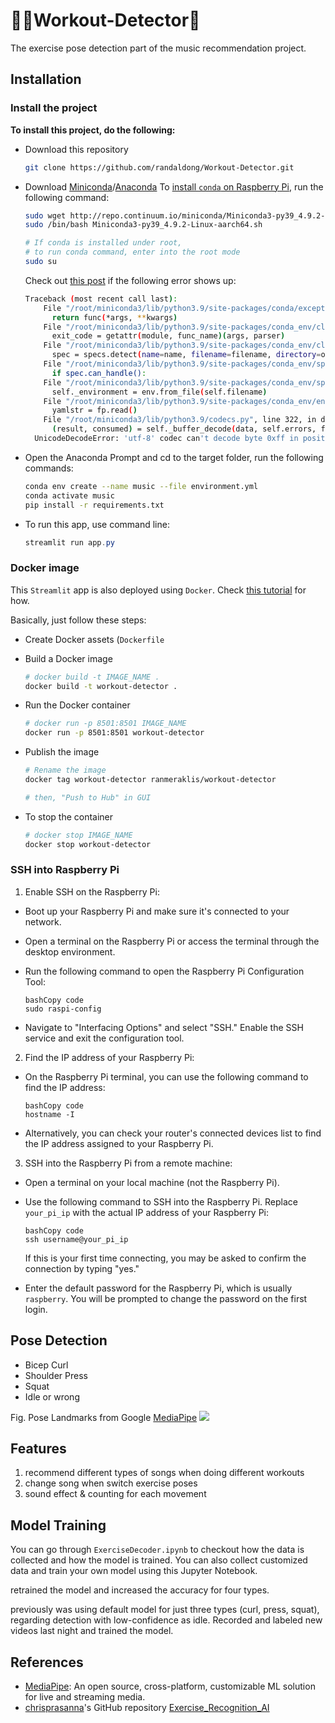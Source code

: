 # :weight_lifting_man:Workout-Detector:robot:
The exercise pose detection part of the music recommendation project.

## Installation

### Install the project

**To install this project, do the following:**

- Download this repository

  ```bash
  git clone https://github.com/randaldong/Workout-Detector.git
  ```

- Download [Miniconda](https://docs.conda.io/projects/miniconda/en/latest/miniconda-install.html)/[Anaconda](https://www.anaconda.com/download#downloads)
  To [install `conda` on Raspberry Pi](https://stackoverflow.com/questions/75720056/installing-miniconda-on-raspberry-pi4), run the following command:
  ```bash
  sudo wget http://repo.continuum.io/miniconda/Miniconda3-py39_4.9.2-Linux-aarch64.sh
  sudo /bin/bash Miniconda3-py39_4.9.2-Linux-aarch64.sh
  
  # If conda is installed under root,
  # to run conda command, enter into the root mode
  sudo su
  ```
  Check out [this post](https://stackoverflow.com/questions/50266716/result-consumed-self-buffer-decodedata-self-errors-final-mistake) if the following error shows up:
  ```bash
  Traceback (most recent call last):
      File "/root/miniconda3/lib/python3.9/site-packages/conda/exceptions.py", line 1079, in __call__
        return func(*args, **kwargs)
      File "/root/miniconda3/lib/python3.9/site-packages/conda_env/cli/main.py", line 80, in do_call
        exit_code = getattr(module, func_name)(args, parser)
      File "/root/miniconda3/lib/python3.9/site-packages/conda_env/cli/main_create.py", line 87, in execute
        spec = specs.detect(name=name, filename=filename, directory=os.getcwd())
      File "/root/miniconda3/lib/python3.9/site-packages/conda_env/specs/__init__.py", line 43, in detect
        if spec.can_handle():
      File "/root/miniconda3/lib/python3.9/site-packages/conda_env/specs/yaml_file.py", line 18, in can_handle
        self._environment = env.from_file(self.filename)
      File "/root/miniconda3/lib/python3.9/site-packages/conda_env/env.py", line 159, in from_file
        yamlstr = fp.read()
      File "/root/miniconda3/lib/python3.9/codecs.py", line 322, in decode
        (result, consumed) = self._buffer_decode(data, self.errors, final)
    UnicodeDecodeError: 'utf-8' codec can't decode byte 0xff in position 0: invalid start byte
  ```

- Open the Anaconda Prompt and cd to the target folder, run the following commands:

  ```bash
  conda env create --name music --file environment.yml
  conda activate music
  pip install -r requirements.txt
  ```

- To run this app, use command line:

  ```powershell
  streamlit run app.py
  ```



### Docker image

This `Streamlit` app is also deployed using `Docker`. Check [this tutorial](https://docs.streamlit.io/knowledge-base/tutorials/deploy/docker) for how. 

Basically, just follow these steps:

- Create Docker assets (`Dockerfile`

- Build a Docker image

  ```bash
  # docker build -t IMAGE_NAME .
  docker build -t workout-detector .
  ```

- Run the Docker container

  ```bash
  # docker run -p 8501:8501 IMAGE_NAME
  docker run -p 8501:8501 workout-detector
  ```

- Publish the image

  ```bash
  # Rename the image
  docker tag workout-detector ranmeraklis/workout-detector
  
  # then, "Push to Hub" in GUI
  ```

- To stop the container

  ```bash
  # docker stop IMAGE_NAME
  docker stop workout-detector
  ```

  

### **SSH into Raspberry Pi**

1. Enable SSH on the Raspberry Pi:

- Boot up your Raspberry Pi and make sure it's connected to your network.

- Open a terminal on the Raspberry Pi or access the terminal through the desktop environment.

- Run the following command to open the Raspberry Pi Configuration Tool:

  ```
  bashCopy code
  sudo raspi-config
  ```

- Navigate to "Interfacing Options" and select "SSH." Enable the SSH service and exit the configuration tool.

2. Find the IP address of your Raspberry Pi:

- On the Raspberry Pi terminal, you can use the following command to find the IP address:

  ```
  bashCopy code
  hostname -I
  ```

- Alternatively, you can check your router's connected devices list to find the IP address assigned to your Raspberry Pi.

3. SSH into the Raspberry Pi from a remote machine:

- Open a terminal on your local machine (not the Raspberry Pi).

- Use the following command to SSH into the Raspberry Pi. Replace `your_pi_ip` with the actual IP address of your Raspberry Pi:

  ```
  bashCopy code
  ssh username@your_pi_ip
  ```

  If this is your first time connecting, you may be asked to confirm the connection by typing "yes."

- Enter the default password for the Raspberry Pi, which is usually `raspberry`. You will be prompted to change the password on the first login.

## Pose Detection

- Bicep Curl 
- Shoulder Press
- Squat
- Idle or wrong


Fig. Pose Landmarks from Google [MediaPipe](https://github.com/google/mediapipe/tree/master)
![](https://camo.githubusercontent.com/7fbec98ddbc1dc4186852d1c29487efd7b1eb820c8b6ef34e113fcde40746be2/68747470733a2f2f6d65646961706970652e6465762f696d616765732f6d6f62696c652f706f73655f747261636b696e675f66756c6c5f626f64795f6c616e646d61726b732e706e67)


## Features

1. recommend different types of songs when doing different workouts
2. change song when switch exercise poses
3. sound effect & counting for each movement

## Model Training

You can go through `ExerciseDecoder.ipynb` to checkout how the data is collected and how the model is trained. You can also collect customized data and train your own model using this Jupyter Notebook.



retrained the model and increased the accuracy for four types.

previously was using default model for just three types (curl, press, squat), regarding detection with low-confidence as idle. Recorded and labeled new videos last night and trained the model.

## References

- [MediaPipe](https://developers.google.com/mediapipe): An open source, cross-platform, customizable ML solution for live and streaming media.
- [chrisprasanna](https://github.com/chrisprasanna)'s GitHub repository [Exercise_Recognition_AI](https://github.com/chrisprasanna/Exercise_Recognition_AI)

